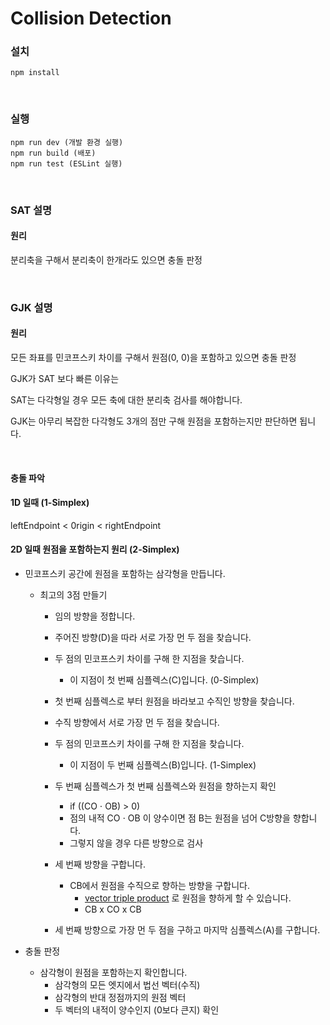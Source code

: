 # Collision Detection 

 

### 설치


    npm install

 <br>

### 실행


    npm run dev (개발 환경 실행)
    npm run build (배포)
    npm run test (ESLint 실행)

<br>

### SAT 설명

#### 원리

분리축을 구해서 분리축이 한개라도 있으면 충돌 판정

<br>

### GJK 설명

#### 원리 

모든 좌표를 민코프스키 차이를 구해서 원점(0, 0)을 포함하고 있으면 충돌 판정

GJK가 SAT 보다 빠른 이유는

SAT는 다각형일 경우 모든 축에 대한 분리축 검사를 해야합니다.

GJK는 아무리 복잡한 다각형도 3개의 점만 구해 원점을 포함하는지만 판단하면 됩니다.

<br>

#### 충돌 파악 

#### 1D 일때 (1-Simplex)

leftEndpoint < 0rigin < rightEndpoint

#### 2D 일때 원점을 포함하는지 원리 (2-Simplex)

- 민코프스키 공간에 원점을 포함하는 삼각형을 만듭니다.

  - 최고의 3점 만들기

    - 임의 방향을 정합니다.
    - 주어진 방향(D)을 따라 서로 가장 먼 두 점을 찾습니다.
    - 두 점의 민코프스키 차이를 구해 한 지점을 찾습니다. 

      - 이 지점이 첫 번째 심플렉스(C)입니다. (0-Simplex)
    - 첫 번째 심플렉스로 부터 원점을 바라보고 수직인 방향을 찾습니다.
    - 수직 방향에서 서로 가장 먼 두 점을 찾습니다.
    - 두 점의 민코프스키 차이를 구해 한 지점을 찾습니다. 

      - 이 지점이 두 번째 심플렉스(B)입니다. (1-Simplex)

    - 두 번째 심플렉스가 첫 번째 심플렉스와 원점을 향하는지 확인 

      - if ((CO ⋅ OB) > 0) 
      - 점의 내적 CO ⋅ OB 이 양수이면 점 B는 원점을 넘어 C방향을 향합니다.
      - 그렇지 않을 경우 다른 방향으로 검사
    - 세 번째 방향을 구합니다.

      - CB에서 원점을 수직으로 향하는 방향을 구합니다.
        - [vector triple product](https://en.wikipedia.org/wiki/Triple_product#Vector_triple_product) 로 원점을 향하게 할 수 있습니다.
        - CB x CO x CB
    - 세 번째 방향으로 가장 먼 두 점을 구하고 마지막 심플렉스(A)를 구합니다.



- 충돌 판정

  - 삼각형이 원점을 포함하는지 확인합니다.
    - 삼각형의 모든 엣지에서 법선 벡터(수직)
    - 삼각형의 반대 정점까지의 원점 벡터
    - 두 벡터의 내적이 양수인지 (0보다 큰지) 확인



























